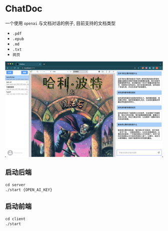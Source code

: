 # ChatDoc

一个使用 `openai` 与文档对话的例子, 目前支持的文档类型

- `.pdf`
- `.epub`
- `.md`
- `.txt`
- `网页`

![preview](./preview.png)

## 启动后端

```shell
cd server
./start {OPEN_AI_KEY}
```

## 启动前端

```shell
cd client
./start
```
